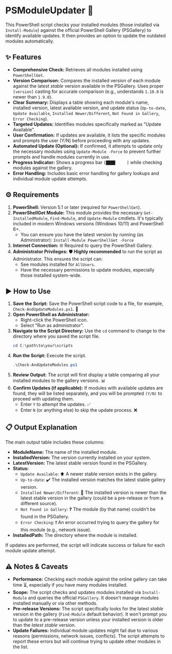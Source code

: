 # PSModuleUpdater 🚀

This PowerShell script checks your installed modules (those installed via `Install-Module`) against the official PowerShell Gallery (PSGallery) to identify available updates. It then provides an option to update the outdated modules automatically.

## ✨ Features

* **Comprehensive Check:** Retrieves all modules installed using `PowerShellGet`.
* **Version Comparison:** Compares the installed version of each module against the latest *stable* version available in the PSGallery. Uses proper `[version]` casting for accurate comparison (e.g., understands `1.10.0` is newer than `1.9.0`).
* **Clear Summary:** Displays a table showing each module's name, installed version, latest available version, and update status (`Up-to-date`, `Update Available`, `Installed Newer/Different`, `Not Found in Gallery`, `Error Checking`).
* **Targeted Updates:** Identifies modules specifically marked as "Update Available".
* **User Confirmation:** If updates are available, it lists the specific modules and prompts the user (Y/N) before proceeding with any updates.
* **Automated Update (Optional):** If confirmed, it attempts to update only the necessary modules using `Update-Module -Force` to prevent further prompts and handle modules currently in use.
* **Progress Indicator:** Shows a progress bar `[████     ]` while checking modules against the gallery.
* **Error Handling:** Includes basic error handling for gallery lookups and individual module update attempts.

## ⚙️ Requirements

1.  **PowerShell:** Version 5.1 or later (required for `PowerShellGet`).
2.  **PowerShellGet Module:** This module provides the necessary `Get-InstalledModule`, `Find-Module`, and `Update-Module` cmdlets. It's typically included in modern Windows versions (Windows 10/11) and PowerShell 6+.
    * You can ensure you have the latest version by running (as Administrator): `Install-Module PowerShellGet -Force`
3.  **Internet Connection:** 🌐 Required to query the PowerShell Gallery.
4.  **Administrator Privileges:** 🛡️ **Highly recommended** to run the script as Administrator. This ensures the script can:
    * See modules installed for `AllUsers`.
    * Have the necessary permissions to update modules, especially those installed system-wide.

## ▶️ How to Use

1.  **Save the Script:** Save the PowerShell script code to a file, for example, `Check-AndUpdateModules.ps1`. 💾
2.  **Open PowerShell as Administrator:**
    * Right-click the PowerShell icon.
    * Select "Run as administrator".
3.  **Navigate to the Script Directory:** Use the `cd` command to change to the directory where you saved the script file.
    ```powershell
    cd C:\path\to\your\scripts
    ```
4.  **Run the Script:** Execute the script.
    ```powershell
    .\Check-AndUpdateModules.ps1
    ```
5.  **Review Output:** The script will first display a table comparing all your installed modules to the gallery versions. 📊
6.  **Confirm Updates (if applicable):** If modules with available updates are found, they will be listed separately, and you will be prompted `(Y/N)` to proceed with updating them.
    * Enter `Y` to attempt the updates. ✅
    * Enter `N` (or anything else) to skip the update process. ❌

## 📋 Output Explanation

The main output table includes these columns:

* **ModuleName:** The name of the installed module.
* **InstalledVersion:** The version currently installed on your system.
* **LatestVersion:** The latest stable version found in the PSGallery.
* **Status:**
    * `Update Available`: ⬆️ A newer stable version exists in the gallery.
    * `Up-to-date`: ✔️ The installed version matches the latest stable gallery version.
    * `Installed Newer/Different`: 🤔 The installed version is newer than the latest stable version in the gallery (could be a pre-release or from a different source).
    * `Not Found in Gallery`: ❓ The module (by that name) couldn't be found in the PSGallery.
    * `Error Checking`: ❗ An error occurred trying to query the gallery for this module (e.g., network issue).
* **InstalledPath:** The directory where the module is installed.

If updates are performed, the script will indicate success or failure for each module update attempt.

## ⚠️ Notes & Caveats

* **Performance:** Checking each module against the online gallery can take time ⏳, especially if you have many modules installed.
* **Scope:** The script checks and updates modules installed via `Install-Module` and queries the official `PSGallery`. It doesn't manage modules installed manually or via other methods.
* **Pre-release Versions:** The script specifically looks for the latest *stable* version in the gallery (`Find-Module` default behavior). It won't prompt you to update to a pre-release version unless your installed version is older than the *latest stable* version.
* **Update Failures:** Individual module updates might fail due to various reasons (permissions, network issues, conflicts). The script attempts to report these errors but will continue trying to update other modules in the list.


